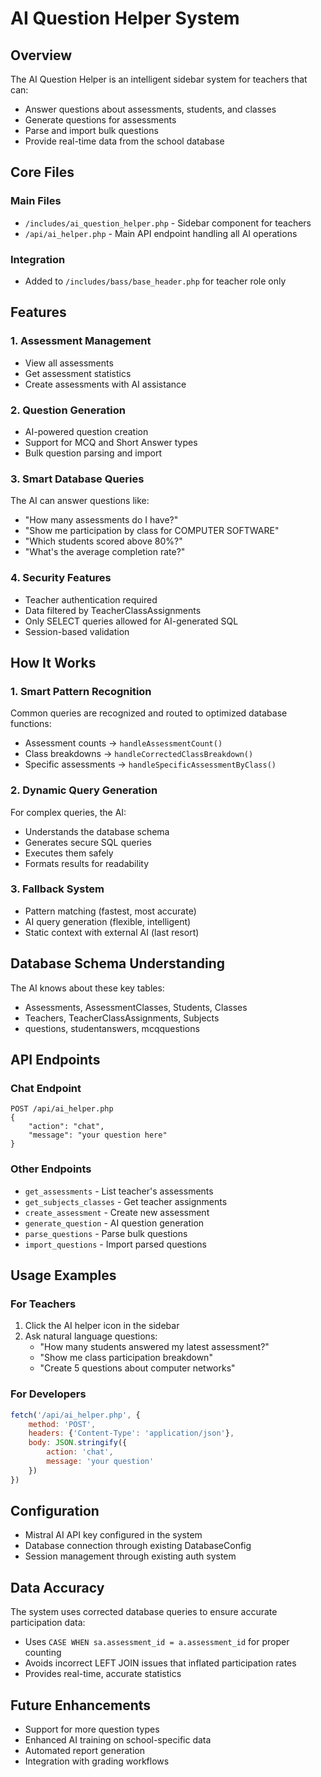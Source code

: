 # AI Question Helper System

## Overview
The AI Question Helper is an intelligent sidebar system for teachers that can:
- Answer questions about assessments, students, and classes
- Generate questions for assessments
- Parse and import bulk questions
- Provide real-time data from the school database

## Core Files

### Main Files
- `/includes/ai_question_helper.php` - Sidebar component for teachers
- `/api/ai_helper.php` - Main API endpoint handling all AI operations

### Integration
- Added to `/includes/bass/base_header.php` for teacher role only

## Features

### 1. Assessment Management
- View all assessments
- Get assessment statistics
- Create assessments with AI assistance

### 2. Question Generation
- AI-powered question creation
- Support for MCQ and Short Answer types
- Bulk question parsing and import

### 3. Smart Database Queries
The AI can answer questions like:
- "How many assessments do I have?"
- "Show me participation by class for COMPUTER SOFTWARE"
- "Which students scored above 80%?"
- "What's the average completion rate?"

### 4. Security Features
- Teacher authentication required
- Data filtered by TeacherClassAssignments
- Only SELECT queries allowed for AI-generated SQL
- Session-based validation

## How It Works

### 1. Smart Pattern Recognition
Common queries are recognized and routed to optimized database functions:
- Assessment counts → `handleAssessmentCount()`
- Class breakdowns → `handleCorrectedClassBreakdown()`
- Specific assessments → `handleSpecificAssessmentByClass()`

### 2. Dynamic Query Generation
For complex queries, the AI:
- Understands the database schema
- Generates secure SQL queries
- Executes them safely
- Formats results for readability

### 3. Fallback System
- Pattern matching (fastest, most accurate)
- AI query generation (flexible, intelligent)  
- Static context with external AI (last resort)

## Database Schema Understanding
The AI knows about these key tables:
- Assessments, AssessmentClasses, Students, Classes
- Teachers, TeacherClassAssignments, Subjects
- questions, studentanswers, mcqquestions

## API Endpoints

### Chat Endpoint
```
POST /api/ai_helper.php
{
    "action": "chat",
    "message": "your question here"
}
```

### Other Endpoints
- `get_assessments` - List teacher's assessments
- `get_subjects_classes` - Get teacher assignments
- `create_assessment` - Create new assessment
- `generate_question` - AI question generation
- `parse_questions` - Parse bulk questions
- `import_questions` - Import parsed questions

## Usage Examples

### For Teachers
1. Click the AI helper icon in the sidebar
2. Ask natural language questions:
   - "How many students answered my latest assessment?"
   - "Show me class participation breakdown"
   - "Create 5 questions about computer networks"

### For Developers
```javascript
fetch('/api/ai_helper.php', {
    method: 'POST',
    headers: {'Content-Type': 'application/json'},
    body: JSON.stringify({
        action: 'chat',
        message: 'your question'
    })
})
```

## Configuration
- Mistral AI API key configured in the system
- Database connection through existing DatabaseConfig
- Session management through existing auth system

## Data Accuracy
The system uses corrected database queries to ensure accurate participation data:
- Uses `CASE WHEN sa.assessment_id = a.assessment_id` for proper counting
- Avoids incorrect LEFT JOIN issues that inflated participation rates
- Provides real-time, accurate statistics

## Future Enhancements
- Support for more question types
- Enhanced AI training on school-specific data
- Automated report generation
- Integration with grading workflows
